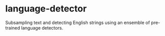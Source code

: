 # language-detector
Subsampling text and detecting English strings using an ensemble of pre-trained language detectors.
